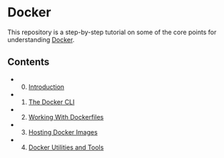 # Docker

This repository is a step-by-step tutorial on some of the core points for understanding [Docker](https://docker.com).

## Contents

- 0. [Introduction](/0.Introduction)
- 1. [The Docker CLI](/1.Docker-CLI)
- 2. [Working With Dockerfiles](/2.Dockerfiles)
- 3. [Hosting Docker Images](/3.Hosting)
- 4. [Docker Utilities and Tools](/4.Utils)